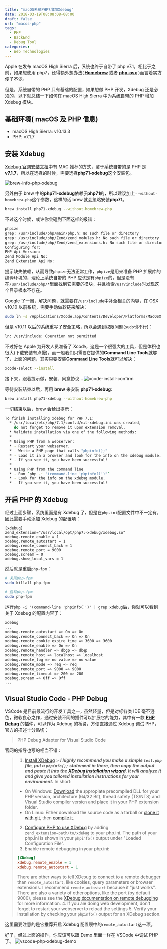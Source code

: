 ```yaml
---
title: "macOS系统PHP7增加Xdebug"
date: 2018-03-19T08:08:08+08:00
draft: false
url: "macos-php"
tags:
  - PHP
  - BackEnd
  - Debug Tool
categories:
  - Web Technologies
---
```


Apple 在发布 macOS High Sierra 后，系统也终于自带了 php v7.1，相比于之前，如果想使用 php7，还得额外想办法( **[Homebrew](https://brew.sh/)** 或者 **[php-osx](https://php-osx.liip.ch)** )而言着实方便了不少。

但是，系统自带的 PHP 只有基础的配置，如果想做 PHP 开发，Xdebug 还是必须的，以下就总结一下如何在 macOS High Sierra 中为系统自带的 PHP 增加 Xdebug 模块。

## 基础环境( macOS 及 PHP 信息)

- macOS High Sierra: v10.13.3
- PHP: v7.1.7

## 安装 Xdebug

[Xdebug 官网安装文档](https://xdebug.org/docs/install)中有 MAC 推荐的方式，鉴于系统自带的是 PHP 是**v7.1.7**，所以在选择的时候，需要选择**php71-xdebug**这个安装包。

![brew-info-php-xdebug](https://cdn.itony.net/blog/20180322/FvuU2gIgeUOKULV883uLjtiiuyrJ.jpg)

另外由于 brew 中的**php71-xdebug**依赖于**php71**的，所以建议加上`--without-homebrew-php`这个参数，这样的话 brew 就会忽略安装**php71**。

```bash
brew install php71-xdebug --without-homebrew-php
```

不过这个时候，或许你会碰到下面这样的报错：

```bash
phpize
grep: /usr/include/php/main/php.h: No such file or directory
grep: /usr/include/php/Zend/zend_modules.h: No such file or directory
grep: /usr/include/php/Zend/zend_extensions.h: No such file or directory
Configuring for:
PHP Api Version:
Zend Module Api No:
Zend Extension Api No:
```

提示缺失依赖，从而导致`phpize`无法正常工作，`phpize`是用来准备 PHP 扩展库的编译环境的，理论上系统自带的 PHP 应该是有`phpize`的，但是没有在`/usr/include/php/*`里面找到它需要的模块，并且检索`/usr/include`时发现这个目录根本不存在。

Google 了一圈，解决问题，就需要在`/usr/include`中补全相关的内容，在 OSX v10.10 以前系统，需要手动做软链来解决：

```bash
sudo ln -s /Applications/Xcode.app/Contents/Developer/Platforms/MacOSX.platform/Developer/SDKs/MacOSX.sdk/usr/include /usr/include
```

但是 v10.11 以后的系统重写了安全策略，所以会遇到权限问题(`sudo`也不行)：

```bash
ln: /usr/include: Operation not permitted
```

不过好在 Apple 为开发人员准备了 Xcode，这是一个很强大的工具，但是体积也很大(下载安装有点慢)，而一般我们只需要它提供的**Command Line Tools**就够了，上面的问题，其实只要安装**Command Line Tools**就可以解决：

```bash
xcode-select --install
```

接下来，跟着提示做，安装、同意协议...
![xcode-install-confirm](https://cdn.itony.net/blog/20180322/Fu1ss6OFpxdmw4YzmQZX1m7aEG1c.jpg)

等待安装结束以后，再用 **brew** 来安装 **php71-xdebug**:

```bash
brew install php71-xdebug --without-homebrew-php
```

一切结束以后，brew 会给出提示：

```bash
To finish installing xdebug for PHP 7.1:
  * /usr/local/etc/php/7.1/conf.d/ext-xdebug.ini was created,
    do not forget to remove it upon extension removal.
  * Validate installation via one of the following methods:
  *
  * Using PHP from a webserver:
  * - Restart your webserver.
  * - Write a PHP page that calls "phpinfo();"
  * - Load it in a browser and look for the info on the xdebug module.
  * - If you see it, you have been successful!
  *
  * Using PHP from the command line:
  * - Run `php -i "(command-line 'phpinfo()')"`
  * - Look for the info on the xdebug module.
  * - If you see it, you have been successful!
```

## 开启 PHP 的 Xdebug

经过上面步骤，系统里面是有 Xdebug 了，但是在`php.ini`配置文件中不一定有，因此需要手动添加 Xdebug 的配置项：

```
[xdebug]
zend_extension="/usr/local/opt/php71-xdebug/xdebug.so"
xdebug.remote_enable = 1
xdebug.remote_autostart = 1
xdebug.remote_connect_back = 1
xdebug.remote_port = 9000
xdebug.scream = 0
xdebug.show_local_vars = 1
```

然后就是重启`php-fpm`：

```bash
# 关闭php-fpm
sudo killall php-fpm

# 启动php-fpm
sudo php-fpm
```

运行`php -i "(command-line 'phpinfo()')" | grep xdebug`后，你就可以看到关于 Xdebug 的配置内容了：

```bash
xdebug
...
xdebug.remote_autostart => On => On
xdebug.remote_connect_back => On => On
xdebug.remote_cookie_expire_time => 3600 => 3600
xdebug.remote_enable => On => On
xdebug.remote_handler => dbgp => dbgp
xdebug.remote_host => localhost => localhost
xdebug.remote_log => no value => no value
xdebug.remote_mode => req => req
xdebug.remote_port => 9000 => 9000
xdebug.remote_timeout => 200 => 200
xdebug.scream => Off => Off
...
```

## Visual Studio Code - PHP Debug

VSCode 是目前最流行的开发工具之一，虽然轻量，但是对标各类 IDE 毫不逊色，微软良心之作，通过安装不同的插件可以扩展它的能力，其中有一款 **[PHP Debug](https://github.com/felixfbecker/vscode-php-debug)** 的插件，可以作为 Xdebug 的桥梁，方便直接通过 Xdebug 调试 PHP，官方的描述十分贴切：

> PHP Debug Adapter for Visual Studio Code

官网的指导也写的相当不错：

> 1. [Install XDebug](https://xdebug.org/docs/install) > **_I highly recommend you make a simple `test.php` file, put a `phpinfo();` statement in there, then copy the output and paste it into the [XDebug installation wizard](https://xdebug.org/wizard.php). It will analyze it and give you tailored installation instructions for your environment._**
>    In short:
>
> - On Windows: [Download](https://xdebug.org/download.php) the appropiate precompiled DLL for your PHP version, architecture (64/32 Bit), thread safety (TS/NTS) and Visual Studio compiler version and place it in your PHP extension folder.
> - On Linux: Either download the source code as a tarball or [clone it with git](https://xdebug.org/docs/install#source), then [compile it](https://xdebug.org/docs/install#compile).
>
> 2. [Configure PHP to use XDebug](https://xdebug.org/docs/install#configure-php) by adding `zend_extension=path/to/xdebug` to your php.ini.
>    The path of your php.ini is shown in your `phpinfo()` output under "Loaded Configuration File".
> 3. Enable remote debugging in your php.ini:
>
> ```ini
> [XDebug]
> xdebug.remote_enable = 1
> xdebug.remote_autostart = 1
> ```
>
> There are other ways to tell XDebug to connect to a remote debugger than `remote_autostart`, like cookies, query parameters or browser extensions. I recommend `remote_autostart` because it "just works". There are also a variety of other options, like the port (by default 9000), please see the [XDebug documentation on remote debugging](https://xdebug.org/docs/remote#starting) for more information. 4. If you are doing web development, don't forget to restart your webserver to reload the settings 5. Verify your installation by checking your `phpinfo()` output for an XDebug section.

这里需要注意的是它推荐开启 Xdebug 配置项中的`remote_autostart`这一项。

好了，经过上面的操作，你应该可以跟 Demo 里面一样在 VSCode 中调试 PHP 了。
![vscode-php-xdebug-demo](https://cdn.itony.net/blog/20180322/FgL4GXON1KgZuHfv5nPFygV_EYRh.gif)
